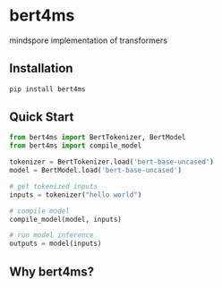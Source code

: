 # bert4ms
mindspore implementation of transformers

## Installation

```bash
pip install bert4ms
```

## Quick Start

```python
from bert4ms import BertTokenizer, BertModel
from bert4ms import compile_model

tokenizer = BertTokenizer.load('bert-base-uncased')
model = BertModel.load('bert-base-uncased')

# get tokenized inputs
inputs = tokenizer("hello world")

# compile model
compile_model(model, inputs)

# run model inference
outputs = model(inputs)
```

## Why bert4ms?

